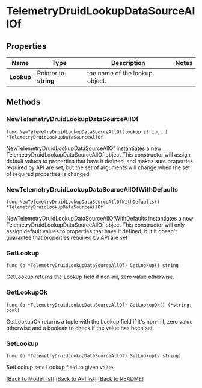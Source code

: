 # TelemetryDruidLookupDataSourceAllOf

## Properties

Name | Type | Description | Notes
------------ | ------------- | ------------- | -------------
**Lookup** | Pointer to **string** | the name of the lookup object. | 

## Methods

### NewTelemetryDruidLookupDataSourceAllOf

`func NewTelemetryDruidLookupDataSourceAllOf(lookup string, ) *TelemetryDruidLookupDataSourceAllOf`

NewTelemetryDruidLookupDataSourceAllOf instantiates a new TelemetryDruidLookupDataSourceAllOf object
This constructor will assign default values to properties that have it defined,
and makes sure properties required by API are set, but the set of arguments
will change when the set of required properties is changed

### NewTelemetryDruidLookupDataSourceAllOfWithDefaults

`func NewTelemetryDruidLookupDataSourceAllOfWithDefaults() *TelemetryDruidLookupDataSourceAllOf`

NewTelemetryDruidLookupDataSourceAllOfWithDefaults instantiates a new TelemetryDruidLookupDataSourceAllOf object
This constructor will only assign default values to properties that have it defined,
but it doesn't guarantee that properties required by API are set

### GetLookup

`func (o *TelemetryDruidLookupDataSourceAllOf) GetLookup() string`

GetLookup returns the Lookup field if non-nil, zero value otherwise.

### GetLookupOk

`func (o *TelemetryDruidLookupDataSourceAllOf) GetLookupOk() (*string, bool)`

GetLookupOk returns a tuple with the Lookup field if it's non-nil, zero value otherwise
and a boolean to check if the value has been set.

### SetLookup

`func (o *TelemetryDruidLookupDataSourceAllOf) SetLookup(v string)`

SetLookup sets Lookup field to given value.



[[Back to Model list]](../README.md#documentation-for-models) [[Back to API list]](../README.md#documentation-for-api-endpoints) [[Back to README]](../README.md)


